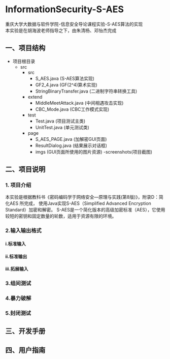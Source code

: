 # InformationSecurity-S-AES
重庆大学大数据与软件学院-信息安全导论课程实验-S-AES算法的实现   
本实验是在胡海波老师指导之下，由朱清杨、邓怡杰完成

## 一、项目结构

- 项目根目录
    - src
        - src
            - S_AES.java (S-AES算法实现)
            - GF2_4.java (GF(2^4)算术实现)
            - StringBinaryTransfer.java (二进制字符串转换工具)
        - extend
            - MiddleMeetAttack.java (中间相遇攻击实现)
            - CBC_Mode.java (CBC工作模式实现)
        - test
            - Test.java (项目测试主类)
            - UnitTest.java (单元测试类)
        - page
            - S_AES_PAGE.java (加解密GUI页面)
            - ResultDialog.java (结果展示对话框)
            - imgs (GUI页面所使用的图片资源)
        -screenshots(项目截图) 

## 二、项目说明
### 1. 项目介绍
本实验是根据教科书《密码编码学于网络安全—原理与实践(第8版)》，附录D：简化AES 所完成，
使用Java实现S-AES（Simplified Advanced Encryption Standard）加密和解密。
S-AES是一个简化版本的高级加密标准（AES），它使用较短的密钥和固定数量的轮数，适用于资源有限的环境。

### 2.输入输出格式
#### i.标准输入
#### ii.标准输出
#### iii.拓展输入

### 3.组间测试
### 4.暴力破解

### 5.封闭测试

## 三、开发手册
## 四、用户指南